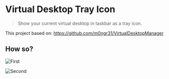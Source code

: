 # Virtual Desktop Tray Icon

> Show your current virtual desktop in taskbar as a tray icon.

This project based on: https://github.com/m0ngr31/VirtualDesktopManager

## How so?

![First](https://raw.githubusercontent.com/ridvanaltun/virtual-desktop-tray-icon/master/images/1.png)

![Second](https://raw.githubusercontent.com/ridvanaltun/virtual-desktop-tray-icon/master/images/2.png)
